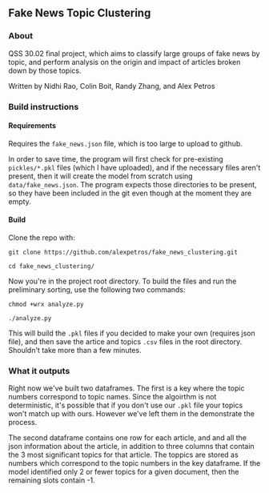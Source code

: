 ## Fake News Topic Clustering 
### About 
QSS 30.02 final project, which aims to classify large groups of fake news by topic, and perform analysis on the origin and impact of articles broken down by those topics. 

Written by Nidhi Rao, Colin Boit, Randy Zhang, and Alex Petros

### Build instructions

#### Requirements
Requires the `fake_news.json` file, which is too large to upload to github. 

In order to save time, the program will first check for pre-existing `pickles/*.pkl` files (which I have uploaded), and if the necessary files aren't present, then it will create the model from scratch using `data/fake_news.json`. The program expects those directories to be present, so they have been included in the git even though at the moment they are empty.

#### Build
Clone the repo with:

`git clone https://github.com/alexpetros/fake_news_clustering.git`

`cd fake_news_clustering/`

Now you're in the project root directory. To build the files and run the preliminary sorting, use the following two commands:

`chmod +wrx analyze.py`

`./analyze.py`

This will build the `.pkl` files if you decided to make your own (requires json file), and then save the artice and topics `.csv` files in the root directory. Shouldn't take more than a few minutes.


### What it outputs
Right now we've built two dataframes. The  first is a key where the topic numbers correspond to topic names. Since the algoirthm is not deterministic, it's possible that if you don't use our `.pkl`  file your topics won't match up with ours. However we've left them in the demonstrate the process.

The second dataframe contains one row for each article, and and all the json information about the article, in addition to three columns that contain the 3 most significant topics for that article. The toppics are stored as numbers which correspond to the topic numbers in the key dataframe. If the model identified only 2 or fewer topics for a given document, then the remaining slots contain -1. 